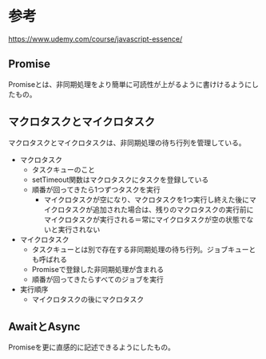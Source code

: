 # 参考

https://www.udemy.com/course/javascript-essence/

## Promise

Promiseとは、非同期処理をより簡単に可読性が上がるように書けけるようにしたもの。

## マクロタスクとマイクロタスク

マクロタスクとマイクロタスクは、非同期処理の待ち行列を管理している。

* マクロタスク
  * タスクキューのこと
  * setTimeout関数はマクロタスクにタスクを登録している
  * 順番が回ってきたら1つずつタスクを実行
    * マイクロタスクが空になり、マクロタスクを1つ実行し終えた後にマイクロタスクが追加された場合は、残りのマクロタスクの実行前にマイクロタスクが実行される＝常にマイクロタスクが空の状態でないと実行されない
* マイクロタスク
  * タスクキューとは別で存在する非同期処理の待ち行列。ジョブキューとも呼ばれる
  * Promiseで登録した非同期処理が含まれる
  * 順番が回ってきたらすべてのジョブを実行
* 実行順序
  * マイクロタスクの後にマクロタスク

## AwaitとAsync

Promiseを更に直感的に記述できるようにしたもの。
